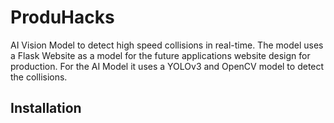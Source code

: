 # ProduHacks

AI Vision Model to detect high speed collisions in real-time. The model uses a Flask Website as a model for the future applications website design for production. For the AI Model it uses a YOLOv3 and OpenCV model to detect the collisions. 

## Installation
